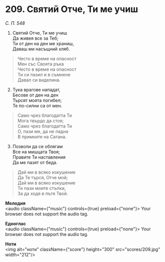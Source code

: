 # 209. Святий Отче, Ти ме учиш  

*С. П. 548*  

1. Святий Отче, Ти ме учиш  
Да живея все за Теб;  
Ти от ден на ден ме храниш,  
Даваш ми насъщний хляб.  

> Често в време на опасност  
> Мен със Своята ръка  
> Често в време на опасност  
> Ти си пазил и в съмнене  
> Давал си виделина.  

2. Тука врагове нападат,  
Бесове от ден на ден  
Търсят моята погибел;  
Те по-силни са от мен.  

> Само чрез благодатта Ти  
> Мога твърдо да стоя;  
> Само чрез благодатта Ти  
> О, пази ме, да не падна  
> В примките на Сатана.  

3. Позволи да се облягам  
Все на мишцата Твоя;  
Правите Ти наставления  
Да ме пазят от беда.  

> Дай ми в всяко изкушение  
> Да Те търся, Отче мой;  
> Дай ми в всяко изкушение  
> Ти пази моите стъпки,  
> За да ходя в пътя Твой.  

__Мелодия__  
<audio className={"music"} controls={true} preload={"none"}><source src="mp3/209.mp3" type="audio/mpeg"/>
Your browser does not support the audio tag.
</audio>  

__Едноглас__  
<audio className={"music"} controls={true} preload={"none"}><source src="transp/209.mp3" type="audio/mpeg"/>
Your browser does not support the audio tag.
</audio>  

__Ноти__  
<img alt="ноти" className={"score"} height="300" src="scores/209.jpg" width="212"/>
